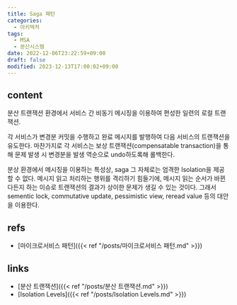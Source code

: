 ```yaml
---
title: Saga 패턴
categories:
  - 아키텍처
tags:
  - MSA
  - 분산시스템
date: 2022-12-06T23:22:59+09:00
draft: false
modified: 2023-12-13T17:00:02+09:00
---
```


## content
분산 트랜잭션 환경에서 서비스 간 비동기 메시징을 이용하여 편성한 일련의 로컬 트랜잭션. 

각 서비스가 변경분 커밋을 수행하고 완료 메시지를 발행하여 다음 서비스의 트랜잭션을 유도한다. 마찬가지로 각 서비스는 보상 트랜잭션(compensatable transaction)을 통해 문제 발생 시 변경분을 발생 역순으로 undo하도록해 롤백한다.

분상 환경에서 메시징을 이용하는 특성상, saga 그 자체로는 엄격한 Isolation을 제공할 수 없다. 메시지 읽고 처리하는 행위를 격리하기 힘들기에, 메시지 읽는 순서가 바뀐다든지 하는 이슈로 트랜잭션의 결과가 상이한 문제가 생길 수 있는 것이다. 그래서 sementic lock, commutative update, pessimistic view, reread value 등의 대안을 이용한다.

## refs
- [마이크로서비스 패턴]({{< ref "/posts/마이크로서비스 패턴.md" >}})


## links
- [분산 트랜잭션]({{< ref "/posts/분산 트랜잭션.md" >}})
- [Isolation Levels]({{< ref "/posts/Isolation Levels.md" >}})

